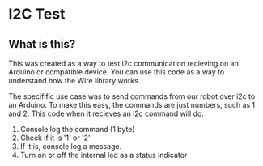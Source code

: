 # I2C Test

## What is this?
This was created as a way to test i2c communication recieving on an Arduino or compatible device. You can use this code as a way to understand how the Wire library works.

The specifific use case was to send commands from our robot over i2c to an Arduino. To make this easy, the commands are just numbers, such as 1 and 2. This code when it recieves an i2c command will do:

1. Console log the command (1 byte)
2. Check if it is '1' or '2'
3. If it is, console log a message.
4. Turn on or off the internal led as a status indicator
